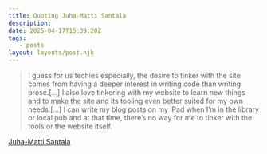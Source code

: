 ```yaml
---
title: Quoting Juha-Matti Santala
description:
date: 2025-04-17T15:39:20Z
tags:
   - posts
layout: layouts/post.njk
---
```


> I guess for us techies especially, the desire to tinker with the site comes from having a deeper interest in writing code than writing prose.[…] I also love tinkering with my website to learn new things and to make the site and its tooling even better suited for my own needs.[…] I can write my blog posts on my iPad when I’m in the library or local pub and at that time, there’s no way for me to tinker with the tools or the website itself.

[Juha-Matti Santala](https://hamatti.org/posts/resisting-the-urge-to-rewrite-the-website/)
